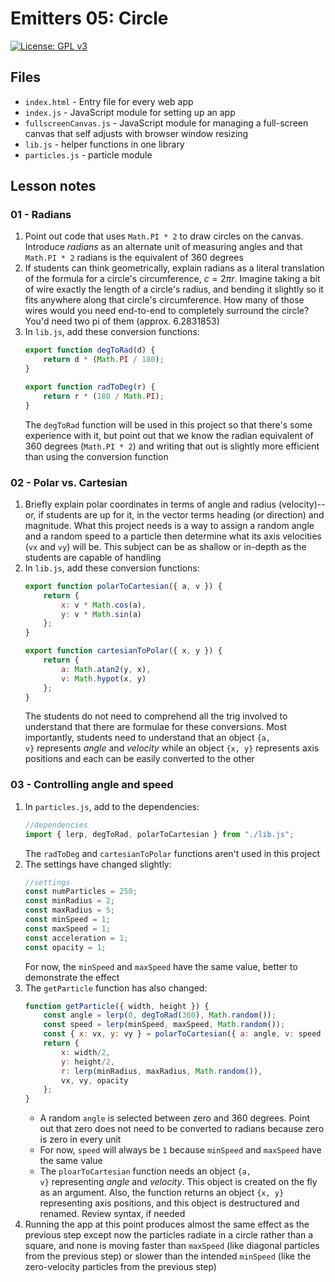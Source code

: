# Emitters 05: Circle

[![License: GPL v3](https://img.shields.io/badge/License-GPLv3-blue.svg)](https://www.gnu.org/licenses/gpl-3.0)

## Files

* <code>index.html</code> - Entry file for every web app
* <code>index.js</code> - JavaScript module for setting up an app
* <code>fullscreenCanvas.js</code> - JavaScript module for managing a full-screen canvas that self adjusts with browser window resizing
* <code>lib.js</code> - helper functions in one library
* <code>particles.js</code> - particle module

## Lesson notes

### 01 - Radians

1. Point out code that uses <code>Math.PI * 2</code> to draw circles on the canvas. Introduce _radians_ as an alternate unit of measuring angles and that <code>Math.PI * 2</code> radians is the equivalent of 360 degrees
2. If students can think geometrically, explain radians as a literal translation of the formula for a circle's circumference, $c=2πr$. Imagine taking a bit of wire exactly the length of a circle's radius, and bending it slightly so it fits anywhere along that circle's circumference. How many of those wires would you need end-to-end to completely surround the circle? You'd need two pi of them (approx. 6.2831853)
3. In <code>lib.js</code>, add these conversion functions:
    ```js
    export function degToRad(d) {
        return d * (Math.PI / 180);
    }

    export function radToDeg(r) {
        return r * (180 / Math.PI);
    }
    ```
    The <code>degToRad</code> function will be used in this project so that there's some experience with it, but point out that we know the radian equivalent of 360 degrees (<code>Math.PI * 2</code>) and writing that out is slightly more efficient than using the conversion function

### 02 - Polar vs. Cartesian

1. Briefly explain polar coordinates in terms of angle and radius (velocity)--or, if students are up for it, in the vector terms heading (or direction) and magnitude. What this project needs is a way to assign a random angle and a random speed to a particle then determine what its axis velocities (<code>vx</code> and <code>vy</code>) will be. This subject can be as shallow or in-depth as the students are capable of handling
2. In <code>lib.js</code>, add these conversion functions:
    ```js
    export function polarToCartesian({ a, v }) {
        return {
            x: v * Math.cos(a),
            y: v * Math.sin(a)
        };
    }

    export function cartesianToPolar({ x, y }) {
        return {
            a: Math.atan2(y, x),
            v: Math.hypot(x, y)
        };
    }
    ```
    The students do not need to comprehend all the trig involved to understand that there are formulae for these conversions. Most importantly, students need to understand that an object <code>{a, v}</code> represents _angle_ and _velocity_ while an object <code>{x, y}</code> represents axis positions and each can be easily converted to the other

### 03 - Controlling angle and speed

1. In <code>particles.js</code>, add to the dependencies:
    ```js
    //dependencies
    import { lerp, degToRad, polarToCartesian } from "./lib.js";
    ```
    The <code>radToDeg</code> and <code>cartesianToPolar</code> functions aren't used in this project
2. The settings have changed slightly:
    ```js
    //settings
    const numParticles = 250;
    const minRadius = 2;
    const maxRadius = 5;
    const minSpeed = 1;
    const maxSpeed = 1;
    const acceleration = 1;
    const opacity = 1;
    ```
    For now, the <code>minSpeed</code> and <code>maxSpeed</code> have the same value, better to demonstrate the effect
3. The <code>getParticle</code> function has also changed:
    ```js
    function getParticle({ width, height }) {
        const angle = lerp(0, degToRad(360), Math.random());
        const speed = lerp(minSpeed, maxSpeed, Math.random());
        const { x: vx, y: vy } = polarToCartesian({ a: angle, v: speed });
        return {
            x: width/2,
            y: height/2,
            r: lerp(minRadius, maxRadius, Math.random()),
            vx, vy, opacity
        };
    }
    ```
    * A random <code>angle</code> is selected between zero and 360 degrees. Point out that zero does not need to be converted to radians because zero is zero in every unit
    * For now, <code>speed</code> will always be <code>1</code> because <code>minSpeed</code> and <code>maxSpeed</code> have the same value
    * The <code>ploarToCartesian</code> function needs an object <code>{a, v}</code> representing _angle_ and _velocity_. This object is created on the fly as an argument. Also, the function returns an object <code>{x, y}</code> representing axis positions, and this object is destructured and renamed. Review syntax, if needed
4. Running the app at this point produces almost the same effect as the previous step except now the particles radiate in a circle rather than a square, and none is moving faster than <code>maxSpeed</code> (like diagonal particles from the previous step) or slower than the intended <code>minSpeed</code> (like the zero-velocity particles from the previous step)